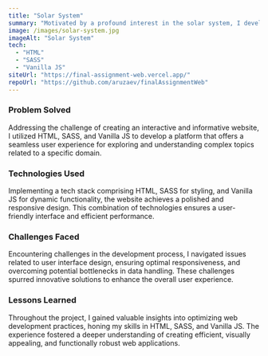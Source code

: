 ```yaml
---
title: "Solar System"
summary: "Motivated by a profound interest in the solar system, I developed this comprehensive website to serve as an enlightening resource for individuals seeking to deepen their understanding of celestial bodies. Similar to how a dedicated app streamlines recipes for bakers, this platform consolidates information and interactive features, offering users an accessible and engaging space to explore the wonders of our solar system."
image: /images/solar-system.jpg
imageAlt: "Solar System"
tech:
  - "HTML"
  - "SASS"
  - "Vanilla JS"
siteUrl: "https://final-assignment-web.vercel.app/"
repoUrl: "https://github.com/aruzaev/finalAssignmentWeb"
---
```


### Problem Solved

Addressing the challenge of creating an interactive and informative website, I utilized HTML, SASS, and Vanilla JS to develop a platform that offers a seamless user experience for exploring and understanding complex topics related to a specific domain.

### Technologies Used

Implementing a tech stack comprising HTML, SASS for styling, and Vanilla JS for dynamic functionality, the website achieves a polished and responsive design. This combination of technologies ensures a user-friendly interface and efficient performance.

### Challenges Faced

Encountering challenges in the development process, I navigated issues related to user interface design, ensuring optimal responsiveness, and overcoming potential bottlenecks in data handling. These challenges spurred innovative solutions to enhance the overall user experience.

### Lessons Learned

Throughout the project, I gained valuable insights into optimizing web development practices, honing my skills in HTML, SASS, and Vanilla JS. The experience fostered a deeper understanding of creating efficient, visually appealing, and functionally robust web applications.